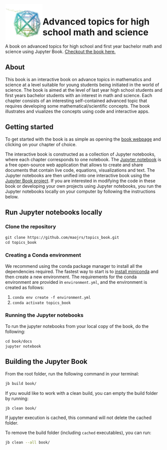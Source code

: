 <img align="left" width="120" src="book/my24cell.jpg" alt="Advanced topics for high school math and science">

# Advanced topics for high school math and science

A book on advanced topics for high school and first year bachelor math and science using Jupyter Book. 
[Checkout the book here.](https://maojrs.github.io/topics_book/)

## About
This book is an interactive book on advance topics in mathematics and science at a level suitable for young students being initiated in the world of science. The book is aimed at the level of last year high school students and first years bachelor students with an interest in math and science. Each chapter consists of an interesting self-contained advanced topic that requires developing some mathematical/scientific concepts. The book illustrates and viualizes the concepts using code and interactive apps.

## Getting started
To get started with the book is as simple as opening the [book webpage](https://maojrs.github.io/topics_book/) and clicking on your chapter of choice. 

The interactive book is constructed as a collection of Jupyter notebooks, where each chapter corresponds to one notebook. The [Jupyter notebook](https://jupyter.org) is a free open-source web application that allows to create and share documents that contain live code, equations, visualizations and text. The Jupyter notebooks are then unified into one interactive book using the [Jupyter Book project](https://jupyterbook.org). If you are interested in modifying the code in these book or developing your own projects using Jupyter notebooks, you run the Jupyter notebooks locally on your computer by following the instructions below.

## Run Jupyter notebooks locally
### Clone the repository
```
git clone https://github.com/maojrs/topics_book.git
cd topics_book
```

### Creating a Conda environment
We recommend using the conda package manager to install all the dependencies required. The fastest way to start is to [install miniconda](https://conda.io/projects/conda/en/latest/user-guide/install/index.html) and then create a new environment. The requirements for the conda environment are provided in `environment.yml`, and the environment is created as follows:

1. `conda env create -f environment.yml`
2. `conda activate topics_book`

### Running the Jupyter notebooks
To run the jupyter notebooks from your local copy of the book, do the following:
```
cd book/docs
jupyter notebook
```

## Building the Jupyter Book

From the root folder, run the following command in your terminal:

```bash
jb build book/
```

If you would like to work with a clean build, you can empty the build folder by running:

```bash
jb clean book/
```

If jupyter execution is cached, this command will not delete the cached folder. 

To remove the build folder (including `cached` executables), you can run:

```bash
jb clean --all book/
```
